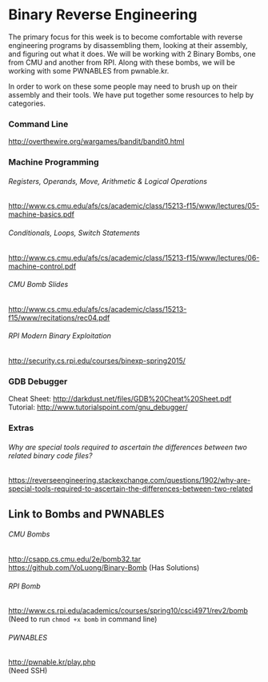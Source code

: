 # Binary Reverse Engineering
The primary focus for this week is to become comfortable with reverse engineering programs by disassembling them, looking at their assembly, and figuring out what it does. We will be working with 2 Binary Bombs, one from CMU and another from RPI. Along with these bombs, we will be working with some PWNABLES from pwnable.kr.

In order to work on these some people may need to brush up on their assembly and their tools. We have put together some resources to help by categories.

### Command Line
http://overthewire.org/wargames/bandit/bandit0.html
### Machine Programming   

###### Registers, Operands, Move, Arithmetic & Logical Operations   
http://www.cs.cmu.edu/afs/cs/academic/class/15213-f15/www/lectures/05-machine-basics.pdf

###### Conditionals, Loops, Switch Statements
http://www.cs.cmu.edu/afs/cs/academic/class/15213-f15/www/lectures/06-machine-control.pdf

###### CMU Bomb Slides  
http://www.cs.cmu.edu/afs/cs/academic/class/15213-f15/www/recitations/rec04.pdf

###### RPI Modern Binary Exploitation
http://security.cs.rpi.edu/courses/binexp-spring2015/
### GDB Debugger
Cheat Sheet: http://darkdust.net/files/GDB%20Cheat%20Sheet.pdf  
Tutorial: http://www.tutorialspoint.com/gnu_debugger/
### Extras
###### Why are special tools required to ascertain the differences between two related binary code files?
https://reverseengineering.stackexchange.com/questions/1902/why-are-special-tools-required-to-ascertain-the-differences-between-two-related
## Link to Bombs and PWNABLES
###### CMU Bombs
http://csapp.cs.cmu.edu/2e/bomb32.tar  
https://github.com/VoLuong/Binary-Bomb (Has Solutions)
###### RPI Bomb
http://www.cs.rpi.edu/academics/courses/spring10/csci4971/rev2/bomb  
(Need to run ``` chmod +x bomb ``` in command line)

###### PWNABLES
http://pwnable.kr/play.php  
(Need SSH)
